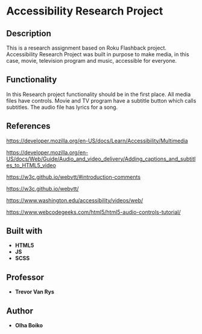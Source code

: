 # Accessibility Research Project

## Description
This is a research assignment based on Roku Flashback project. Accessibility Research Project was built in purpose to make media, in this case, movie, television program and music, accessible for everyone.

## Functionality
In this Research project functionality should be in the first place. All media files have controls. Movie and TV program have a subtitle button which calls subtitles. The audio file has lyrics for a song.

## References
https://developer.mozilla.org/en-US/docs/Learn/Accessibility/Multimedia

https://developer.mozilla.org/en-US/docs/Web/Guide/Audio_and_video_delivery/Adding_captions_and_subtitles_to_HTML5_video

https://w3c.github.io/webvtt/#introduction-comments

https://w3c.github.io/webvtt/

https://www.washington.edu/accessibility/videos/web/

https://www.webcodegeeks.com/html5/html5-audio-controls-tutorial/

## Built with
- **HTML5**
- **JS**
- **SCSS**

## Professor
- **Trevor Van Rys** 

## Author
- **Olha Boiko**
